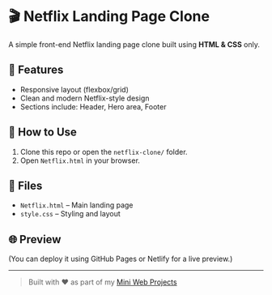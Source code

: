 # 🎬 Netflix Landing Page Clone

A simple front-end Netflix landing page clone built using **HTML & CSS** only.

## 📄 Features

- Responsive layout (flexbox/grid)
- Clean and modern Netflix-style design
- Sections include: Header, Hero area, Footer

## 🚀 How to Use

1. Clone this repo or open the `netflix-clone/` folder.
2. Open `Netflix.html` in your browser.

## 📁 Files

- `Netflix.html` – Main landing page
- `style.css` – Styling and layout

## 🌐 Preview

(You can deploy it using GitHub Pages or Netlify for a live preview.)

---

> Built with ❤️ as part of my [Mini Web Projects](https://github.com/shaikh-insha/mini-web-projects)
